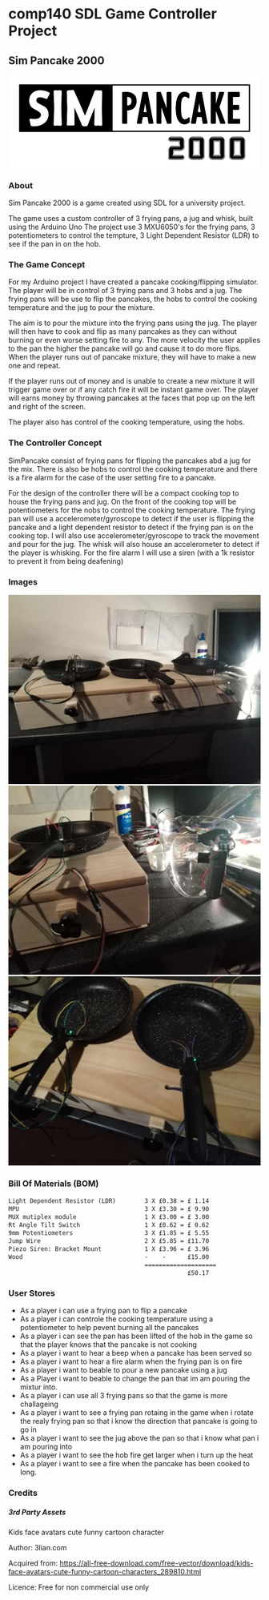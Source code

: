 # comp140 SDL Game Controller Project
## Sim Pancake 2000

![SPlogo](https://raw.githubusercontent.com/Ashley-Sands/PancakeSim2000/master/PancakeSim/Sprites/SimPancake_2000.png)

### About
Sim Pancake 2000 is a game created using SDL for a university project.

The game uses a custom controller of 3 frying pans, a jug and whisk, built using the Arduino Uno 
The project use 3 MXU6050's for the frying pans, 3 potentiometers to control the tempture, 3 Light Dependent Resistor (LDR) 
to see if the pan in on the hob.

### The Game Concept
For my Arduino project I have created a pancake cooking/flipping simulator. The player will be in control of 3 frying pans and 3 hobs and a jug. The frying pans will be use to flip the pancakes, the hobs to control the cooking temperature and the jug to pour the mixture.

The aim is to pour the mixture into the frying pans using the jug. The player will then have to cook and flip as many pancakes as they can without burning or even worse setting fire to any. The more velocity the user applies to the pan the higher the pancake will go and cause it to do more flips. When the player runs out of pancake mixture, they will have to make a new one and repeat.

If the player runs out of money and is unable to create a new mixture it will trigger game over or if any catch fire it will be instant game over. The player will earns money by throwing pancakes at the faces that pop up on the left and right of the screen. 

The player also has control of the cooking temperature, using the hobs.

### The Controller Concept
SimPancake consist of frying pans for flipping the pancakes abd a jug for the mix. There is also be hobs to control the cooking temperature and there is a fire alarm for the case of the user setting fire to a pancake.

For the design of the controller there will be a compact cooking top to house the frying pans and jug. On the front of the cooking top will be potentiometers for the nobs to control the cooking temperature. The frying pan will use a accelerometer/gyroscope to detect if the user is flipping the pancake and a light dependent resistor to detect if the frying pan is on the cooking top. I will also use accelerometer/gyroscope to track the movement and pour for the jug. The whisk will also house an accelerometer to detect if the player is whisking. For the fire alarm I will use a siren (with a 1k resistor to prevent it from being deafening)

### Images
![img0](https://github.com/Ashley-Sands/PancakeSim2000/blob/master/readMeImages/IMG_0.jpg?raw=true)
![img1](https://github.com/Ashley-Sands/PancakeSim2000/blob/master/readMeImages/IMG_1.jpg?raw=true)
![img2](https://github.com/Ashley-Sands/PancakeSim2000/blob/master/readMeImages/IMG_2.jpg?raw=true)

### Bill Of Materials (BOM)
```
Light Dependent Resistor (LDR)        3 X £0.38 = £ 1.14
MPU                                   3 X £3.30 = £ 9.90 
MUX mutiplex module                   1 X £3.00 = £ 3.00
Rt Angle Tilt Switch                  1 X £0.62 = £ 0.62
9mm Potentiometers                    3 X £1.85 = £ 5.55
Jump Wire                             2 X £5.85 = £11.70
Piezo Siren: Bracket Mount            1 X £3.96 = £ 3.96
Wood                                  -    -      £15.00
                                      ====================
                                                  £50.17
```                                               

### User Stores

* As a player i can use a frying pan to flip a pancake
* As a player i can controle the cooking temperature using a potentiometer to help pevent burning all the pancakes
* As a player i can see the pan has been lifted of the hob in the game so that the player knows that the pancake is not cooking
* As a player i want to hear a beep when a pancake has been served so
* As a player i want to hear a fire alarm when the frying pan is on fire
* As a player i want to beable to pour a new pancake using a jug
* As a Player i want to beable to change the pan that im am pouring the mixtur into.
* As a player i can use all 3 frying pans so that the game is more challageing
* As a player i want to see a frying pan rotaing in the game when i rotate the realy frying pan so that i know the direction that pancake is going to go in
* As a player i want to see the jug above the pan so that i know what pan i am pouring into
* As a player i want to see the hob fire get larger when i turn up the heat
* As a player i want to see a fire when the pancake has been cooked to long.


### Credits

##### 3rd Party Assets 

Kids face avatars cute funny cartoon character

Author: 3lian.com 

Acquired from: https://all-free-download.com/free-vector/download/kids-face-avatars-cute-funny-cartoon-characters_289810.html

Licence: Free for non commercial use only
